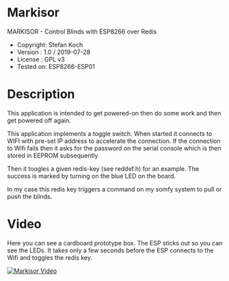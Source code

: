 # Markisor
MARKISOR - Control Blinds with ESP8266 over Redis

* Copyright: Stefan Koch
* Version  : 1.0 / 2019-07-28
* License  : GPL v3
* Tested on: ESP8266-ESP01

# Description

This application is intended to get powered-on
then do some work and then get powered off again.

This application implements a toggle switch.
When started it connects to WIFI with pre-set
IP address to accelerate the connection.
If the connection to Wifi fails then it asks for
the password on the serial console which is then
stored in EEPROM subsequently

Then it toogles a given redis-key (see reddef.h)
for an example. The success is marked by turning
on the blue LED on the board.

In my case this redis key triggers a command on
my somfy system to pull or push the blinds.

# Video
Here you can see a cardboard prototype box. The ESP sticks out so you can see the LEDs. It takes only a few seconds before the ESP connects to the Wifi and toggles the redis key.

[![Markisor Video](https://i.ytimg.com/vi/8Q8e2SZQTwA/hqdefault.jpg)](https://youtu.be/8Q8e2SZQTwA "Markisor Video")
